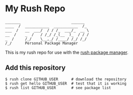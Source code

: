 My Rush Repo
==================================================

```
_______                       ______  
____  /  ___________  ___________  /_ 
___  /   __  ___/  / / /_  ___/_  __ \
__  /    _  /   / /_/ /_(__  )_  / / /
_  /     /_/    \__,_/ /____/ /_/ /_/ 
/_/      Personal Package Manager
```

This is my rush repo for use with the [rush package manager][rush-cli].


Add this repository
--------------------------------------------------

```shell
$ rush clone GITHUB_USER      # download the repository
$ rush get hello GITHUB_USER  # test that it is working
$ rush list GITHUB_USER       # see package list
```

[rush-cli]: https://github.com/DannyBen/rush-cli
